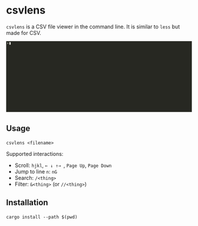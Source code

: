 # csvlens

`csvlens` is a CSV file viewer in the command line. It is similar to `less` but
made for CSV.

![Demo](.github/demo.gif)

## Usage

```
csvlens <filename>
```

Supported interactions:
* Scroll: `hjkl`, `← ↓ ↑→ `, `Page Up`, `Page Down`
* Jump to line `n`: `nG`
* Search: `/<thing>`
* Filter: `&<thing>` (or `//<thing>`)

## Installation
```
cargo install --path $(pwd)
```